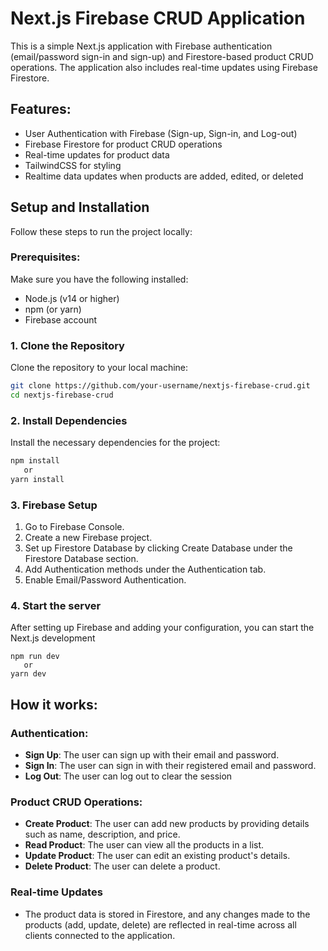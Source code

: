 # Next.js Firebase CRUD Application

This is a simple Next.js application with Firebase authentication (email/password sign-in and sign-up) and Firestore-based product CRUD operations. The application also includes real-time updates using Firebase Firestore.

## Features:
- User Authentication with Firebase (Sign-up, Sign-in, and Log-out)
- Firebase Firestore for product CRUD operations
- Real-time updates for product data
- TailwindCSS for styling
- Realtime data updates when products are added, edited, or deleted

## Setup and Installation

Follow these steps to run the project locally:

### Prerequisites:
Make sure you have the following installed:
- Node.js (v14 or higher)
- npm (or yarn)
- Firebase account

### 1. Clone the Repository
Clone the repository to your local machine:

```bash
git clone https://github.com/your-username/nextjs-firebase-crud.git
cd nextjs-firebase-crud
```
### 2. Install Dependencies
Install the necessary dependencies for the project:

```bash
npm install
   or 
yarn install
```
### 3. Firebase Setup
1. Go to Firebase Console.
2. Create a new Firebase project.
3. Set up Firestore Database by clicking Create Database under the Firestore Database section.
4. Add Authentication methods under the Authentication tab.
5. Enable Email/Password Authentication.

### 4. Start the server
After setting up Firebase and adding your configuration, you can start the Next.js development

```
npm run dev 
   or
yarn dev
```


## How it works:
### Authentication:
- **Sign Up**: The user can sign up with their email and password.
- **Sign In**: The user can sign in with their registered email and password.
- **Log Out**: The user can log out to clear the session

### Product CRUD Operations:

- **Create Product**: The user can add new products by providing details such as name, description, and price.
- **Read Product**: The user can view all the products in a list.
- **Update Product**: The user can edit an existing product's details.
- **Delete Product**: The user can delete a product.

### Real-time Updates
- The product data is stored in Firestore, and any changes made to the products (add, update, delete) are reflected in real-time across all clients connected to the application. 
